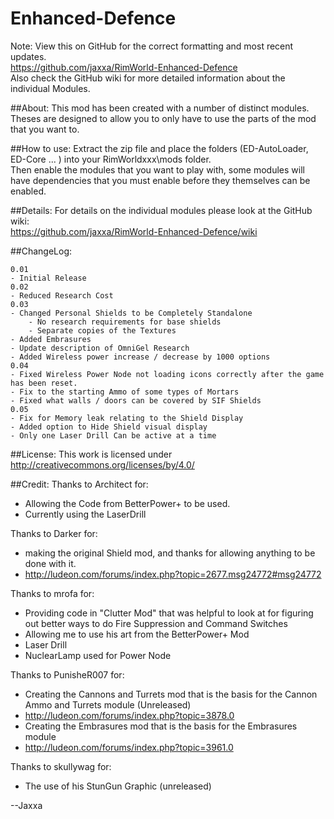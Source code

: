 Enhanced-Defence
======================
Note: View this on GitHub for the correct formatting and most recent updates.  
https://github.com/jaxxa/RimWorld-Enhanced-Defence  
Also check the GitHub wiki for more detailed information about the individual Modules.

##About:
This mod has been created with a number of distinct modules. Theses are designed to allow you to only have to use the parts of the mod that you want to.

##How to use:
Extract the zip file and place the folders (ED-AutoLoader, ED-Core ... ) into your RimWorldxxx\mods folder.  
Then enable the modules that you want to play with, some modules will have dependencies that you must enable before they themselves can be enabled.

##Details:
For details on the individual modules please look at the GitHub wiki:  
https://github.com/jaxxa/RimWorld-Enhanced-Defence/wiki

##ChangeLog:  
~~~
0.01  
- Initial Release  
0.02  
- Reduced Research Cost  
0.03  
- Changed Personal Shields to be Completely Standalone  
	- No research requirements for base shields  
	- Separate copies of the Textures  
- Added Embrasures  
- Update description of OmniGel Research
- Added Wireless power increase / decrease by 1000 options
0.04
- Fixed Wireless Power Node not loading icons correctly after the game has been reset.
- Fix to the starting Ammo of some types of Mortars
- Fixed what walls / doors can be covered by SIF Shields
0.05
- Fix for Memory leak relating to the Shield Display
- Added option to Hide Shield visual display
- Only one Laser Drill Can be active at a time
~~~

##License:
This work is licensed under http://creativecommons.org/licenses/by/4.0/

##Credit:
Thanks to Architect for:
* Allowing the Code from BetterPower+ to be used.
 * Currently using the LaserDrill

Thanks to Darker for:
* making the original Shield mod, and thanks for allowing anything to be done with it.
 * http://ludeon.com/forums/index.php?topic=2677.msg24772#msg24772

Thanks to mrofa for:
* Providing code in "Clutter Mod" that was helpful to look at for figuring out better ways to do Fire Suppression and Command Switches
* Allowing me to use his art from the BetterPower+ Mod
 * Laser Drill
 * NuclearLamp used for Power Node  

Thanks to PunisheR007 for:
* Creating the Cannons and Turrets mod that is the basis for the Cannon Ammo and Turrets module (Unreleased)
 * http://ludeon.com/forums/index.php?topic=3878.0
* Creating the Embrasures  mod that is the basis for the Embrasures module  
 * http://ludeon.com/forums/index.php?topic=3961.0

Thanks to skullywag for:
* The use of his StunGun Graphic (unreleased)

--Jaxxa
